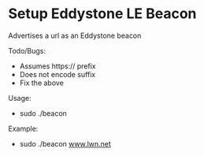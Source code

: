 Setup Eddystone LE Beacon
=========================

Advertises a url as an Eddystone beacon

Todo/Bugs:
* Assumes https:// prefix
* Does not encode suffix
* Fix the above

Usage:
* sudo ./beacon <url-without-protocol>

Example:
* sudo ./beacon www.lwn.net
